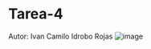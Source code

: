 # Tarea-4
Autor: Ivan Camilo Idrobo Rojas
![image](https://github.com/user-attachments/assets/8815b182-946f-4111-b739-25ae2d07c657)
